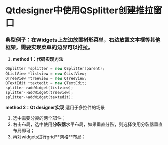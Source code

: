 <!--
 * @Author: sangko-dgq 2201225826@qq.com
 * @Date: 2022-06-17 00:31:13
 * @LastEditors: sangko-dgq 2201225826@qq.com
 * @LastEditTime: 2022-06-17 01:36:30
 * @FilePath: \SerialAir_Sangko\docs\QSplitter.md
 * @Description: 
 * 
 * Copyright (c) 2022 by sangko-dgq 2201225826@qq.com, All Rights Reserved. 
-->
# Qtdesigner中使⽤QSplitter创建推拉窗⼝

### 典型例⼦：在Widgets上左边放置树形菜单，右边放置⽂本框等其他框架，需要实现菜单的边界可以推拉。

1. **method 1：代码实现⽅法**

```C++
QSplitter *splitter = new QSplitter(parent);
QListView *listview = new QListView;
QTreeView *treeview = new QTreeView;
QTextEdit *textedit = new QTextEdit;
splitter->addWidget(listview);
splitter->addWidget(treeview);
splitter->addWidget(textedit);
```

**method 2：Qt designer实现**
适⽤于多控件的场景

1. 选中需要分裂的两个部件；
2. 右击布局，选中使⽤**分裂器**⽔平布局，如果垂直分裂，则选择使⽤分裂器垂直布局即可；
3. 再对widgets进⾏grid**⽹格**布局；